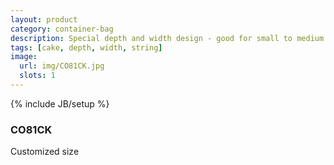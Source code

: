 ```yaml
---
layout: product
category: container-bag
description: Special depth and width design - good for small to medium size hamper and portable flower set
tags: [cake, depth, width, string]
image:
  url: img/CO81CK.jpg
  slots: 1
---
```

{% include JB/setup %}

### CO81CK

Customized size
